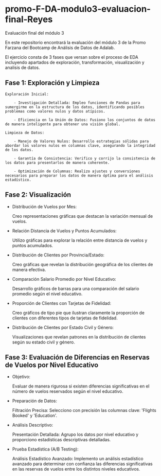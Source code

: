 # promo-F-DA-modulo3-evaluacion-final-Reyes
Evaluación final del módulo 3

En este repositorio encontrará la evaluación del módulo 3 de la Promo Farzana del Bootcamp de Análisis de Datos de Adalab. 

El ejercicio consta de 3 fases que versan sobre el proceso de EDA incluyendo apartados de exploración, transformación, visualización y analisis de datos. 

## Fase 1: Exploración y Limpieza

    Exploración Inicial:
    
        - Investigación Detallada: Empleo funciones de Pandas para sumergirme en la estructura de los datos, identificando posibles problemas como valores nulos y datos atípicos.

        - Eficiencia en la Unión de Datos: Fusiono los conjuntos de datos de manera inteligente para obtener una visión global.

    Limpieza de Datos:

        - Manejo de Valores Nulos: Desarrollo estrategias sólidas para abordar los valores nulos en columnas clave, asegurando la integridad de los datos.

        - Garantía de Consistencia: Verifico y corrijo la consistencia de los datos para presentarlos de manera coherente.

        - Optimización de Columnas: Realizo ajustes y conversiones necesarios para preparar los datos de manera óptima para el análisis estadístico.

## Fase 2: Visualización

- Distribución de Vuelos por Mes:

    Creo representaciones gráficas que destacan la variación mensual de vuelos.

- Relación Distancia de Vuelos y Puntos Acumulados:

    Utilizo gráficas para explorar la relación entre distancia de vuelos y puntos acumulados.

- Distribución de Clientes por Provincia/Estado:

    Creo gráficas que revelan la distribución geográfica de los clientes de manera efectiva.

- Comparación Salario Promedio por Nivel Educativo:

    Desarrollo gráficos de barras para una comparación del salario promedio según el nivel educativo.

- Proporción de Clientes con Tarjetas de Fidelidad:

    Creo gráficos de tipo pie que ilustran claramente la proporción de clientes con diferentes tipos de tarjetas de fidelidad.

- Distribución de Clientes por Estado Civil y Género:

    Visualizaciones que revelan patrones en la distribución de clientes según su estado civil y género.

## Fase 3: Evaluación de Diferencias en Reservas de Vuelos por Nivel Educativo

- Objetivo:

    Evaluar de manera rigurosa si existen diferencias significativas en el número de vuelos reservados según el nivel educativo.

- Preparación de Datos:

    Filtración Precisa: Selecciono con precisión las columnas clave: 'Flights Booked' y 'Education'.

- Análisis Descriptivo:

    Presentación Detallada: Agrupo los datos por nivel educativo y proporciono estadísticas descriptivas detalladas.

- Prueba Estadística (A/B Testing):

    Análisis Estadístico Avanzado: Implemento un análisis estadístico avanzado para determinar con confianza las diferencias significativas en las reservas de vuelos entre los distintos niveles educativos.
